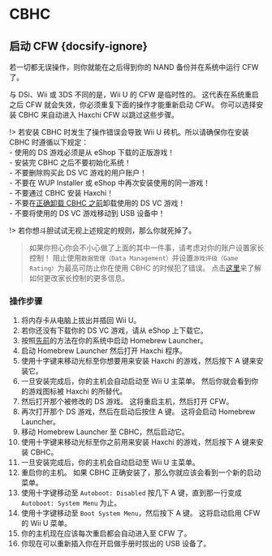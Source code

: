 # CBHC

## 启动 CFW {docsify-ignore}

若一切都无误操作，则你就能在之后得到你的 NAND 备份并在系统中运行 CFW 了。

与 DSi、Wii 或 3DS 不同的是，Wii U 的 CFW 是临时性的。 这代表在系统重启之后 CFW 就会失效，你必须重复下面的操作才能重新启动 CFW。 你可以选择安装 CBHC 来自动进入 Haxchi CFW 以跳过这些步骤。

!> 若安装 CBHC 时发生了操作错误会导致 Wii U 砖机。所以请确保你在安装 CBHC 时遵循以下规定： <br>- 使用的 DS 游戏必须是从 eShop 下载的正版游戏！ <br>- 安装完 CBHC 之后不要初始化系统！ <br>- 不要删除购买此 DS VC 游戏的用户账户！ <br>- 不要在 WUP Installer 或 eShop 中再次安装使用的同一游戏！ <br>- 不要通过 CBHC 安装 Haxchi！ <br>- 不要在[正确卸载 CBHC 之前](../uninstall-cbhc)卸载使用的 DS VC 游戏！ <br>- 不要将使用的 DS VC 游戏移动到 USB 设备中！

!> 若你想斗胆试试无视上述规定的规则，那么你就死掉了。

> 如果你担心你会不小心做了上面的其中一件事，请考虑对你的账户设置家长控制！ 阻止使用`数据管理（Data Management）`并设置`游戏评级（Game Rating）`为最高可防止你在使用 CBHC 的时候犯了错误。 点击[这里](https://en-americas-support.nintendo.com/app/answers/detail/a_id/1081/~/how-to-change-parental-controls)来了解如何更改家长控制的更多信息。

### 操作步骤

1. 将内存卡从电脑上拔出并插回 Wii U。
1. 若你还没有下载你的 DS VC 游戏，请从 eShop 上下载它。
1. 按照[先前](browser-exploit)的方法在你的系统中启动 Homebrew Launcher。
1. 启动 Homebrew Launcher 然后打开 Haxchi 程序。
1. 使用十字键来移动光标至你想要用来安装 Haxchi 的游戏，然后按下 A 键来安装它。
1. 一旦安装完成后，你的主机会自动启动至 Wii U 主菜单。 然后你就会看到你的游戏图标被 Haxchi 的所替代。
1. 然后打开那个被修改的 DS 游戏。 这将重启主机，然后打开 CFW。
1. 再次打开那个 DS 游戏，然后在启动后按住 A 键。 这将会启动 Homebrew Launcher。
1. 移动 Homebrew Launcher 至 CBHC，然后启动它。
1. 使用十字键来移动光标至你之前用来安装 Haxchi 的游戏，然后按下 A 键来安装 CBHC。
1. 一旦安装完成后，你的主机会自动启动至 Wii U 主菜单。
1. 重启你的主机。 如果 CBHC 正确安装了，那么你就应该会看到一个新的启动菜单。
1. 使用十字键移动至 `Autoboot: Disabled` 按几下 A 键，直到那一行变成 `Autoboot: System Menu` 为止。
1. 使用十字键移动至 `Boot System Menu`，然后按下 A 键。 这将启动启用 CFW 的 Wii U 菜单。
1. 你的主机现在应该每次重启都会自动进入至 CFW 了。
1. 你现在可以重新插入你在开启做手册时拔出的 USB 设备了。